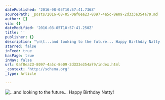 ```yaml
---
datePublished: '2016-08-05T10:57:41.736Z'
sourcePath: _posts/2016-08-05-0af0ea23-8097-4a5c-8e09-2d333e354a79.md
author: []
via: {}
dateModified: '2016-08-05T10:57:41.250Z'
title: ''
publisher: {}
description: "\n\t...and looking to the future... Happy Birthday Natty!"
starred: false
inFeed: true
hasPage: true
inNav: false
url: 0af0ea23-8097-4a5c-8e09-2d333e354a79/index.html
_context: 'http://schema.org'
_type: Article

---
```

![
	...and looking to the future... Happy Birthday Natty!](https://the-grid-user-content.s3-us-west-2.amazonaws.com/2b7c8d07-f069-41e5-bf97-08a40bb06942.jpg)